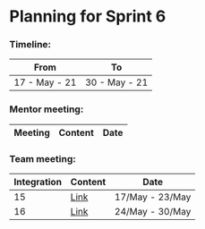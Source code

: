 # Planning for Sprint 6

### Timeline:

| From          | To            |
| ------------- | ------------- |
| 17 - May - 21 | 30 - May - 21 |

### Mentor meeting:

| Meeting | Content | Date |
| ------- | ------- | ---- |

### Team meeting:

| Integration | Content                                                                                                         | Date            |
| ----------- | --------------------------------------------------------------------------------------------------------------- | --------------- |
| 15          | [Link](https://github.com/sdateamdtu2020/SDA-v2.0/blob/master/planning/sprint-6/team-meeting/integration-15.md) | 17/May - 23/May |
| 16          | [Link](https://github.com/sdateamdtu2020/SDA-v2.0/blob/master/planning/sprint-6/team-meeting/integration-16.md) | 24/May - 30/May |
